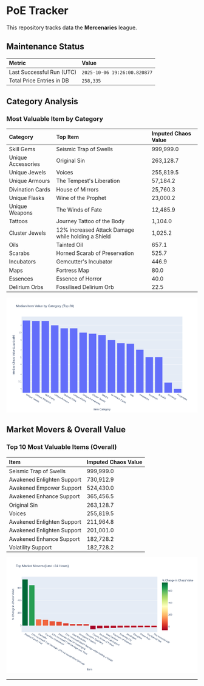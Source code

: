 # PoE Tracker

This repository tracks data the **Mercenaries** league.

## Maintenance Status

<!-- START_MAINTENANCE -->
| Metric | Value |
|:---|:---|
| Last Successful Run (UTC) | `2025-10-06 19:26:00.820877` |
| Total Price Entries in DB | `258,335` |

<!-- END_MAINTENANCE -->

## Category Analysis

<!-- START_CATEGORY_ANALYSIS -->
### Most Valuable Item by Category
| Category | Top Item | Imputed Chaos Value |
| :--- | :--- | :--- |
| Skill Gems | Seismic Trap of Swells | 999,999.0 |
| Unique Accessories | Original Sin | 263,128.7 |
| Unique Jewels | Voices | 255,819.5 |
| Unique Armours | The Tempest's Liberation | 57,184.2 |
| Divination Cards | House of Mirrors | 25,760.3 |
| Unique Flasks | Wine of the Prophet | 23,000.2 |
| Unique Weapons | The Winds of Fate | 12,485.9 |
| Tattoos | Journey Tattoo of the Body | 1,104.0 |
| Cluster Jewels | 12% increased Attack Damage while holding a Shield | 1,025.2 |
| Oils | Tainted Oil | 657.1 |
| Scarabs | Horned Scarab of Preservation | 525.7 |
| Incubators | Gemcutter's Incubator | 446.9 |
| Maps | Fortress Map | 80.0 |
| Essences | Essence of Horror | 40.0 |
| Delirium Orbs | Fossilised Delirium Orb | 22.5 |


![Category Analysis Chart](charts/category_analysis.png)
<!-- END_CATEGORY_ANALYSIS -->

## Market Movers & Overall Value

<!-- START_ANALYSIS -->
### Top 10 Most Valuable Items (Overall)
| Item | Imputed Chaos Value |
| :--- | :--- |
| Seismic Trap of Swells | 999,999.0 |
| Awakened Enlighten Support | 730,912.9 |
| Awakened Empower Support | 524,430.0 |
| Awakened Enhance Support | 365,456.5 |
| Original Sin | 263,128.7 |
| Voices | 255,819.5 |
| Awakened Enlighten Support | 211,964.8 |
| Awakened Enlighten Support | 201,001.0 |
| Awakened Enhance Support | 182,728.2 |
| Volatility Support | 182,728.2 |


![Market Movers Chart](charts/market_movers.png)
<!-- END_ANALYSIS -->

---
